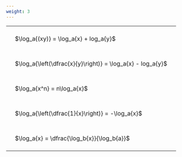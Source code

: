 ```yaml
---
weight: 3
---
```


<style type="text/css">
#T_d4809 th.col_heading {
  text-align: left;
  font-size: 1em;
}
#T_d4809 td {
  text-align: left;
  font-size: 1em;
  padding: 1.5em;
}
</style>
<table id="T_d4809">
  <thead>
  </thead>
  <tbody>
    <tr>
      <td id="T_d4809_row0_col0" class="data row0 col0" >$\log_a{(xy)} = \log_a{x} + log_a{y}$</td>
    </tr>
    <tr>
      <td id="T_d4809_row1_col0" class="data row1 col0" >$\log_a{\left(\dfrac{x}{y}\right)} = \log_a{x} - log_a{y}$</td>
    </tr>
    <tr>
      <td id="T_d4809_row2_col0" class="data row2 col0" >$\log_a{x^n} = n\log_a{x}$</td>
    </tr>
    <tr>
      <td id="T_d4809_row3_col0" class="data row3 col0" >$\log_a{\left(\dfrac{1}{x}\right)} = -\log_a{x}$</td>
    </tr>
    <tr>
      <td id="T_d4809_row4_col0" class="data row4 col0" >$\log_a{x} = \dfrac{\log_b{x}}{\log_b{a}}$</td>
    </tr>
  </tbody>
</table>
